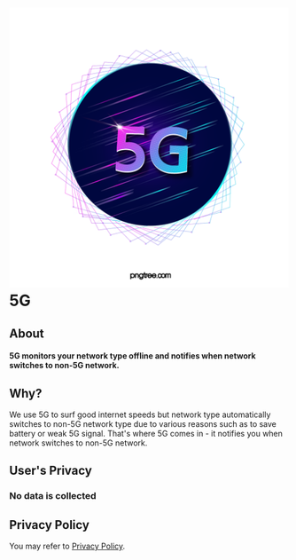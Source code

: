 # ![5G logo](5G.png) 5G

## About
#### 5G monitors your network type offline and notifies when network switches to non-5G network.

## Why?
We use 5G to surf good internet speeds but network type automatically switches to non-5G network type due to various reasons such as to save battery or weak 5G signal.
That's where 5G comes in - it notifies you when network switches to non-5G network.

## User's Privacy
### No data is collected

## Privacy Policy
You may refer to [Privacy Policy](/PrivacyPolicy.md).
